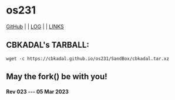 ---
---
# os231

[GitHub](https://github.com/cbkadal/os231/) | | [LOG](TXT/mylog.txt) | | [LINKS](LINKS/)

## CBKADAL's TARBALL:

```
wget -c https://cbkadal.github.io/os231/SandBox/cbkadal.tar.xz

```

## May the fork() be with you!

#### Rev 023 --- 05 Mar 2023
